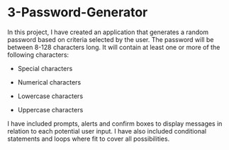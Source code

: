 # 3-Password-Generator

In this project, I have created an application that generates a random password based on criteria selected by the user. The password will be between 8-128 characters long. It will contain at least one or more of the following characters:

* Special characters

* Numerical characters

* Lowercase characters

* Uppercase characters

I have included prompts, alerts and confirm boxes to display messages in relation to each potential user input. I have also included conditional statements and loops where fit to cover all possibilities.